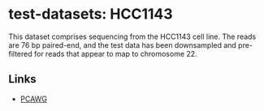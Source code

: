 # test-datasets: HCC1143

This dataset comprises sequencing from the HCC1143 cell line. The reads are 76 bp paired-end, and the test data has been downsampled and pre-filtered for reads that appear to map to chromosome 22.

## Links

* [PCAWG](https://dcc.icgc.org/releases/PCAWG/reference_data/data_for_testing/HCC1143_ds/)
